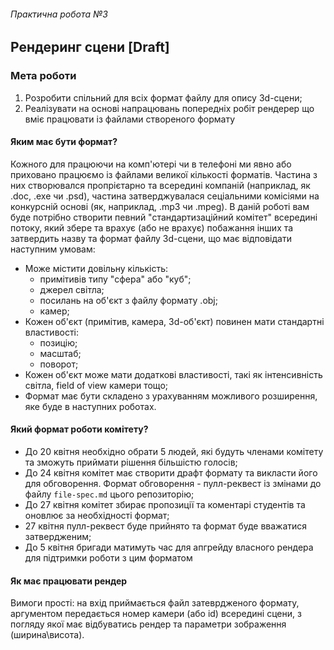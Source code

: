 ###### Практична робота №3
## Рендеринг сцени [Draft]

### Мета роботи
1) Розробити спільний для всіх формат файлу для опису 3d-сцени;
2) Реалізувати на основі напрацювань попередніх робіт рендерер що вміє працювати із файлами створеного формату

#### Яким має бути формат?
Кожного для працюючи на комп'ютері чи в телефоні ми явно або приховано працюємо із файлами великої кількості форматів. Частина з них створювался пропрієтарно та всередині компаній (наприклад, як .doc, .exe чи .psd), частина затверджувалася сеціальними комісіями на конкурсній основі (як, наприклад, .mp3 чи .mpeg). В даній роботі вам буде потрібно створити певний "стандартизаційний комітет" всередині потоку, який збере та врахує (або не врахує) побажання інших та затвердить назву та формат файлу 3d-сцени, що має відповідати наступним умовам:
- Може містити довільну кількість:
  - примітивів типу "сфера" або "куб";
  - джерел світла;
  - посилань на об'єкт з файлу формату .obj;
  - камер;
- Кожен об'єкт (примітив, камера, 3d-об'єкт) повинен мати стандартні властивості:
  - позицію;
  - масштаб;
  - поворот;
- Кожен об'єкт може мати додаткові властивості, такі як інтенсивність світла, field of view камери тощо;
- Формат має бути складено з урахуванням можливого розширення, яке буде в наступних роботах.

#### Який формат роботи комітету?
- До 20 квітня необхідно обрати 5 людей, які будуть членами комітету та зможуть приймати рішення більшістю голосів;
- До 24 квітня комітет має створити драфт формату та викласти його для обговорення. Формат обговорення - пулл-реквест із змінами до файлу `file-spec.md` цього репозиторію;
- До 27 квітня комітет збирає пропозиції та коментарі студентів та оновлює за необхідності формат;
- 27 квітня пулл-реквест буде прийнято та формат буде вважатися затвердженим;
- До 5 квітня бригади матимуть час для апгрейду власного рендера для підтримки роботи з цим форматом

#### Як має працювати рендер
Вимоги прості: на вхід приймається файл затеврдженого формату, аргументом передається номер камери (або id) всередині сцени, з погляду якої має відбуватись рендер та параметри зображення (ширина\висота).
